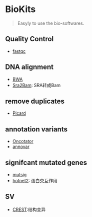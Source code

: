 # BioKits
> Easyly to use the bio-softwares.
## Quality Control
* [fastqc](fastqc)
## DNA alignment
* [BWA](BWA)
* [Sra2Bam](Sra2Bam): SRA转成Bam
## remove duplicates
* [Picard](Picard)
## annotation variants
* [Oncotator](oncotator)
* [annovar](annovar)
## signifcant mutated genes
* [mutsig](mutsig)
* [hotnet2](hotnet2): 蛋白交互作用
## SV
* [CREST](CREST):结构变异
